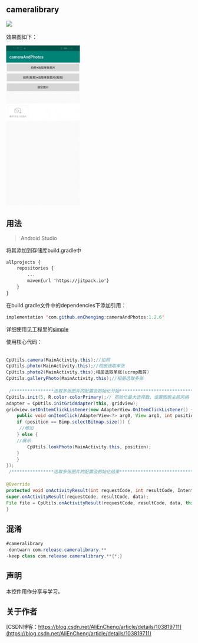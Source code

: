 cameralibrary
-

[![](https://jitpack.io/v/enChenging/cameraAndPhotos.svg)](https://jitpack.io/#enChenging/cameraAndPhotos)

效果图如下：

<div align="left" >
	<img src="https://github.com/enChenging/cameraAndPhotos/blob/master/screenshot/video.gif" width="200">
</div>

## 用法

>Android Studio

将其添加到存储库build.gradle中
```xml
allprojects {
    repositories {
      	...
        maven{url 'https://jitpack.io'}
    }
}
```
 在build.gradle文件中的dependencies下添加引用：
	
```java
implementation 'com.github.enChenging:cameraAndPhotos:1.2.6'
```
详细使用见工程里的[simple](https://github.com/enChenging/cameraAndPhotos/tree/master/simple)

使用核心代码：
```java

CpUtils.camera(MainActivity.this);//拍照
CpUtils.photo(MainActivity.this);//相册选取单张
CpUtils.photo2(MainActivity.this);相册选取单张(ucrop裁剪)
CpUtils.galleryPhoto(MainActivity.this);//相册选取多张

 /****************选取多张图片的配置及初始化开始*****************************/
CpUtils.init(5, R.color.colorPrimary);// 初始化最大选择数、设置图册主题风格
adapter = CpUtils.initGridAdapter(this, gridview);
gridview.setOnItemClickListener(new AdapterView.OnItemClickListener() {
    public void onItemClick(AdapterView<?> arg0, View arg1, int position, long arg3) {
	if (position == Bimp.selectBitmap.size()) {
	 //增加
	} else {
	//展示
	    CpUtils.lookPhoto(MainActivity.this, position);
	}
    }
});
 /****************选取多张图片的配置及初始化结束*****************************/

@Override
protected void onActivityResult(int requestCode, int resultCode, Intent data) {
super.onActivityResult(requestCode, resultCode, data);
File file = CpUtils.onActivityResult(requestCode, resultCode, data, this, Type, mIv_image);
}


```


## 混淆

```java
#cameralibrary
-dontwarn com.release.cameralibrary.**
-keep class com.release.cameralibrary.**{*;}

```

声明
-
本控件用作分享与学习。

关于作者
-
[CSDN博客：https://blog.csdn.net/AliEnCheng/article/details/103819711](https://blog.csdn.net/AliEnCheng/article/details/103819711)





